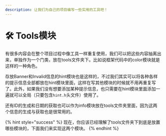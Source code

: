 ```yaml
---
description: 让我们为自己的项目编写一些实用的工具吧！
---
```


# 🛠 Tools模块

有很多内容会在整个项目过程中像工具一样重复使用，我们可以把这些内容抽离出来，单独作为一个门类，放在tools文件夹下。比如说框架代码中的color模块就是这样的一种角色。

存放Banner和Invalid信息的hint模块也是这样的，不过我们其实可以将各种各样的提示信息全部都放在hint模块里面，这样在写其他模块的时候就不用再重复写了。此外，如果我们没有想要添加某种提示信息，也只需要在hint模块里面添加一遍就可以全局（只要包含`hint.h`头文件）使用了。

还有ID的生成和日期的获取也可以作为info模块放在tools文件夹里面，因为这两个信息的生成与获取也是很常用的。

{% hint style="success" %}
现在，你应该已经理解了tools文件夹下到底是放置哪些模块的，下面我们来实现这两个模块。
{% endhint %}

